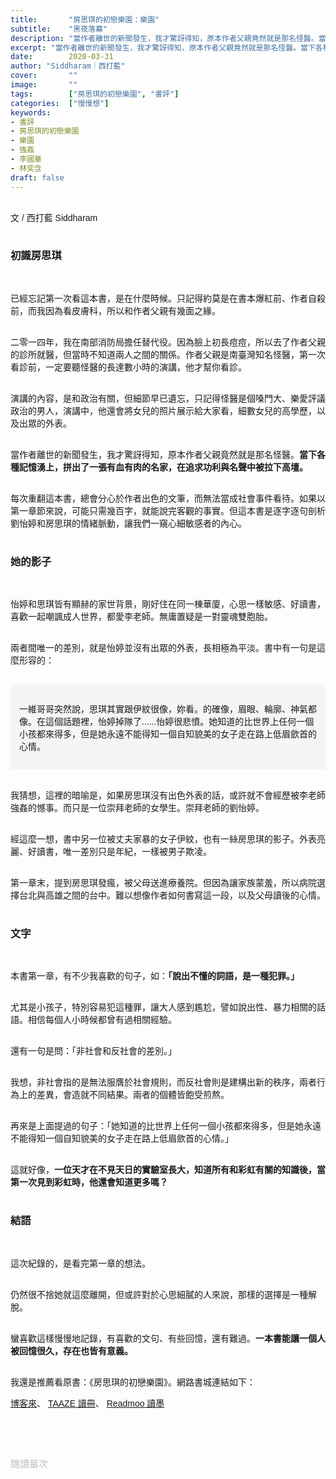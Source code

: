 ```yaml
---
title:       "房思琪的初戀樂園：樂園"
subtitle:    "黑夜落幕"
description: "當作者離世的新聞發生，我才驚訝得知，原本作者父親竟然就是那名怪醫。當下各種記憶湧上，拼出了一張有血有肉的名家，在追求功利與名聲中被拉下高壇..."
excerpt: "當作者離世的新聞發生，我才驚訝得知，原本作者父親竟然就是那名怪醫。當下各種記憶湧上，拼出了一張有血有肉的名家，在追求功利與名聲中被拉下高壇..."
date:        2020-03-31
author: "Siddharam｜西打藍"
cover:       ""
image:       ""
tags:        ["房思琪的初戀樂園", "書評"]
categories:  ["慢慢想"]
keywords:
- 書評
- 房思琪的初戀樂園
- 樂園
- 強姦
- 李國華
- 林奕含
draft: false
---
```


<article style="font-family: 'Noto Sans TC', '微軟正黑體', sans-serif; font-weight: 300;">

<br>文 / 西打藍 Siddharam<br><br>

<h3 class="article-h1-color">初識房思琪</h3><br>

已經忘記第一次看這本書，是在什麼時候。只記得約莫是在書本爆紅前、作者自殺前，而我因為看皮膚科，所以和作者父親有幾面之緣。<br><br>

二零一四年，我在南部消防局擔任替代役。因為臉上初長痘痘，所以去了作者父親的診所就醫，但當時不知道兩人之間的關係。作者父親是南臺灣知名怪醫，第一次看診前，一定要聽怪醫的長達數小時的演講，他才幫你看診。<br><br>

演講的內容，是和政治有關，但細節早已遺忘，只記得怪醫是個嗓門大、樂愛評議政治的男人，演講中，他還會將女兒的照片展示給大家看，細數女兒的高學歷，以及出眾的外表。<br><br>

當作者離世的新聞發生，我才驚訝得知，原本作者父親竟然就是那名怪醫。<b>當下各種記憶湧上，拼出了一張有血有肉的名家，在追求功利與名聲中被拉下高壇。</b><br><br>

每次重翻這本書，總會分心於作者出色的文筆，而無法當成社會事件看待。如果以第一章節來說，可能只需幾百字，就能說完客觀的事實。但這本書是逐字逐句剖析劉怡婷和房思琪的情緒脈動，讓我們一窺心細敏感者的內心。<br><br>



<h3 class="article-h1-color">她的影子</h3><br>

怡婷和思琪皆有顯赫的家世背景，剛好住在同一棟華廈，心思一樣敏感、好讀書，喜歡一起嘲諷成人世界，都愛李老師。無庸置疑是一對靈魂雙胞胎。<br><br>

兩者間唯一的差別，就是怡婷並沒有出眾的外表，長相極為平淡。書中有一句是這麼形容的：<br><br>

<div style="background: #F5F5F5; padding: 14px;">

一維哥哥突然說，思琪其實跟伊紋很像，妳看。的確像，眉眼、輪廓、神氣都像。在這個話題裡，怡婷掉隊了......怡婷很悲憤。她知道的比世界上任何一個小孩都來得多，但是她永遠不能得知一個自知貌美的女子走在路上低眉歛首的心情。

</div><br>

我猜想，這裡的暗喻是，如果房思琪沒有出色外表的話，或許就不會經歷被李老師強姦的憾事。而只是一位崇拜老師的女學生。崇拜老師的劉怡婷。<br><br>

經這麼一想，書中另一位被丈夫家暴的女子伊紋，也有一絲房思琪的影子。外表亮麗、好讀書，唯一差別只是年紀，一樣被男子欺凌。<br><br>

第一章末，提到房思琪發瘋，被父母送進療養院。但因為讓家族蒙羞，所以病院選擇台北與高雄之間的台中。難以想像作者如何書寫這一段，以及父母讀後的心情。<br><br>


<h3 class="article-h1-color">文字</h3><br>

本書第一章，有不少我喜歡的句子，如：<b>「說出不懂的詞語，是一種犯罪。」</b><br><br>

尤其是小孩子，特別容易犯這種罪，讓大人感到尷尬，譬如說出性、暴力相關的話語。相信每個人小時候都曾有過相關經驗。<br><br>

還有一句是問：「非社會和反社會的差別。」<br><br>

我想，非社會指的是無法服膺於社會規則，而反社會則是建構出新的秩序，兩者行為上的差異，會造就不同結果。兩者的個體皆飽受煎熬。<br><br>

再來是上面提過的句子：「她知道的比世界上任何一個小孩都來得多，但是她永遠不能得知一個自知貌美的女子走在路上低眉歛首的心情。」<br><br>

這就好像，<b>一位天才在不見天日的實驗室長大，知道所有和彩虹有關的知識後，當第一次見到彩虹時，他還會知道更多嗎？</b><br><br>


<h3 class="article-h1-color">結語</h3><br>

這次紀錄的，是看完第一章的想法。<br><br>

仍然很不捨她就這麼離開，但或許對於心思細膩的人來說，那樣的選擇是一種解脫。<br><br>

蠻喜歡這樣慢慢地記錄，有喜歡的文句、有些回憶，還有難過。<b>一本書能讓一個人被回憶很久，存在也皆有意義。</b><br><br>

我還是推薦看原書：《房思琪的初戀樂園》。網路書城連結如下：

<a href="https://shopsquare.co/2tD0-" target="_blank">博客來</a>、
<a href="https://www.taaze.tw/apredir.html?139623851/https://www.taaze.tw/products/11100806649.html?" target="_blank">TAAZE 讀冊</a>、
<a href="http://moo.im/a/5jprAR" target="_blank">Readmoo 讀墨</a>

<br><br><br>

</article>

<div style="color: #bfbfbf; font-size: 15px;" id="busuanzi_container_page_pv">
  閱讀量<span id="busuanzi_value_page_pv"></span>次
</div>

<script src="../../js/post.js"></script>




